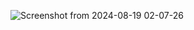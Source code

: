 ![Screenshot from 2024-08-19 02-07-26](https://github.com/user-attachments/assets/8ef39b81-caab-4650-9591-81e7a988b1f4)
